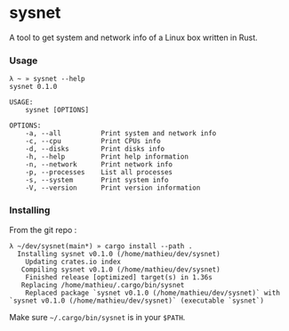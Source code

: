 # sysnet

A tool to get system and network info of a Linux box written in Rust.


### Usage

```
λ ~ » sysnet --help
sysnet 0.1.0

USAGE:
    sysnet [OPTIONS]

OPTIONS:
    -a, --all          Print system and network info
    -c, --cpu          Print CPUs info
    -d, --disks        Print disks info
    -h, --help         Print help information
    -n, --network      Print network info
    -p, --processes    List all processes
    -s, --system       Print system info
    -V, --version      Print version information
```

### Installing 

From the git repo :
```
λ ~/dev/sysnet(main*) » cargo install --path .
  Installing sysnet v0.1.0 (/home/mathieu/dev/sysnet)
    Updating crates.io index
   Compiling sysnet v0.1.0 (/home/mathieu/dev/sysnet)
    Finished release [optimized] target(s) in 1.36s
   Replacing /home/mathieu/.cargo/bin/sysnet
    Replaced package `sysnet v0.1.0 (/home/mathieu/dev/sysnet)` with `sysnet v0.1.0 (/home/mathieu/dev/sysnet)` (executable `sysnet`)
```

Make sure `~/.cargo/bin/sysnet` is in your `$PATH`.

